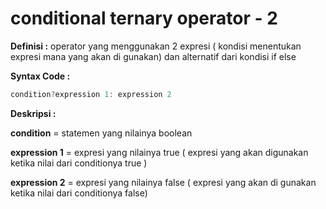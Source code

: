 # conditional ternary operator - 2

**Definisi :** operator yang menggunakan 2 expresi \( kondisi menentukan expresi mana yang akan di gunakan\) dan alternatif dari kondisi if else

**Syntax Code :**

```javascript
condition?expression 1: expression 2
```

**Deskripsi :**

**condition** = statemen yang nilainya boolean

**expression 1** = expresi yang nilainya true \( expresi yang akan digunakan ketika nilai dari conditionya true \)

**expression 2** = expresi yang nilainya false \( expresi yang akan di gunakan ketika nilai dari conditionya false\)


